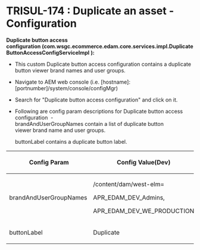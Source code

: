 
    
# TRISUL-174 : Duplicate an asset - Configuration
    
<div class="3D&quot;Section1&quot;">
        
<span style="">**Duplicate button access configuration&nbsp;(com.wsgc.ecommerce.edam.core.services.impl.DuplicateButtonAccessConfigServiceImpl** **):**</span>

- <span style="">This custom&nbsp;Duplicate button access configuration contains a duplicate button viewer brand names and user groups.</span>
- <span style="">Navigate to AEM web console (i.e. [hostname]:[portnumber]/system/console/configMgr)</span>
- <span style="">Search for "Duplicate button access configuration" and click on it.</span>
- <span style="">Following are config param descriptions for&nbsp;Duplicate button access configuration &nbsp;-</span>  
    <span style="">brandAndUserGroupNames&nbsp;contain a list of duplicate button viewer&nbsp;brand name and&nbsp;user groups.  
    
    <span style="">buttonLabel contains a duplicate button label.</span></span>

<div class="3D&quot;table-wrap&quot;">
<table class="3D&quot;relative-table" confluencetable"="" style="">
<colgroup>
<col style="">
<col style="">
<col style="">
<col style="">
<col style="">
</colgroup>
<thead>
<tr>
<th style="" class="3D&quot;confluenceTh&quot;"><p><span style="" lor:="">&nbsp;Config Param</span></p></th>
<th style="" class="3D&quot;confluenceTh&quot;"><p><span style="" lor:="">Config Value(Dev)</span></p></th>
<th style="" class="3D&quot;confluenceTh&quot;"><p><span style="" lor:="">Config Value(QA)</span></p></th>
<th style="" class="3D&quot;confluenceTh&quot;"><p><span style="" lor:="">Config Value(UAT)</span></p></th>
<th style="" class="3D&quot;confluenceTh&quot;"><p><span style="" lor:="">Config Value(PROD)</span></p></th>
</tr>
</thead>
<tbody>
<tr>
<td style="" class="3D&quot;confluenceTd&quot;"><span style=""><span style="">brandAndUserGroupNames</span></span></td>
<td style="" class="3D&quot;confluenceTd&quot;"><p>/content/dam/west-elm=</p><p>APR_EDAM_DEV_Admins,</p><p>APR_EDAM_DEV_WE_PRODUCTION</p>
</td><td style="" class="3D&quot;confluenceTd&quot;"><p>/content/dam/west-elm=</p><p>APR_EDAM_QA_Admins,</p><p>APR_EDAM_QA_WE_PRODUCTION</p></td>
<td style="" class="3D&quot;confluenceTd&quot;"><p>/content/dam/west-elm=</p><p>APR_EDAM_UAT_Admins,</p><p>APR_EDAM_UAT_WE_PRODUCTION</p>
</td><td style="" class="3D&quot;confluenceTd&quot;"><p>/content/dam/west-elm=</p><p>APR_EDAM_WE_ADMINS,</p><p>APR_EDAM_WE_PRODUCTION</p></td>
</tr>
<tr>
<td style="" class="3D&quot;confluenceTd&quot;"><span style=""><span style="">buttonLabel</span></span></td>
<td style="" class="3D&quot;confluenceTd&quot;"><p>Duplicate</p>
</td><td style="" class="3D&quot;confluenceTd&quot;"><p>Duplicate</p></td>
<td style="" class="3D&quot;confluenceTd&quot;"><p>Duplicate</p>
</td><td style="" class="3D&quot;confluenceTd&quot;"><p>Duplicate</p></td>
</tr>

</tbody>
</table>
</div>
    </div>


